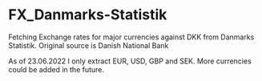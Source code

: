 # FX_Danmarks-Statistik
Fetching Exchange rates for major currencies against DKK from Danmarks Statistik. Original source is Danish National Bank

As of 23.06.2022 I only extract EUR, USD, GBP and SEK. More currencies could be added in the future.
